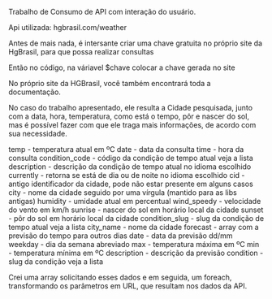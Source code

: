 Trabalho de Consumo de API com interação do usuário.

Api utilizada: hgbrasil.com/weather

Antes de mais nada, é intersante criar uma chave gratuita no próprio site da HgBrasil, para que possa realizar consultas

Então no código, na váriavel $chave colocar a chave gerada no site 

No próprio site da HGBrasil, você também encontrará toda a documentação.

No caso do trabalho apresentado, ele resulta a Cidade pesquisada, junto com a data, hora, temperatura, como está o tempo, pôr e nascer do sol,
mas é possível fazer com que ele traga mais informações, de acordo com sua necessidade.

temp - temperatura atual em ºC
date - data da consulta
time - hora da consulta
condition_code - código da condição de tempo atual veja a lista
description - descrição da condição de tempo atual no idioma escolhido
currently - retorna se está de dia ou de noite no idioma escolhido
cid - antigo identificador da cidade, pode não estar presente em alguns casos
city - nome da cidade seguido por uma vírgula (mantido para as libs antigas)
humidity - umidade atual em percentual
wind_speedy - velocidade do vento em km/h
sunrise - nascer do sol em horário local da cidade
sunset - pôr do sol em horário local da cidade
condition_slug - slug da condição de tempo atual veja a lista
city_name - nome da cidade
forecast - array com a previsão do tempo para outros dias
date - data da previsão dd/mm
weekday - dia da semana abreviado
max - temperatura máxima em ºC
min - temperatura mínima em ºC
description - descrição da previsão
condition - slug da condição veja a lista

Crei uma array solicitando esses dados e em seguida, um foreach, transformando os parâmetros em URL, que resultam nos dados da API.


